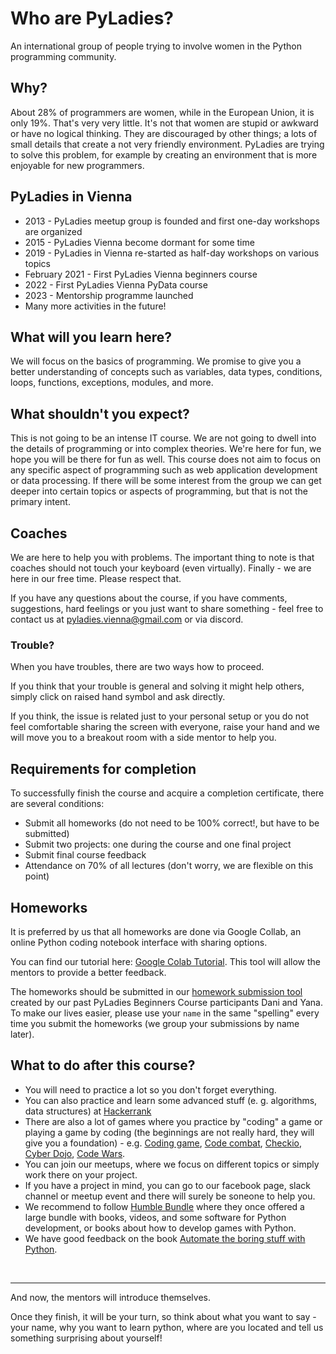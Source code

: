 # Who are PyLadies?

An international group of people trying to involve women in the Python programming community.

## Why?

About 28% of programmers are women, while in the European Union, it is only 19%. That's very very little. It's not that women are stupid or 
awkward or have no logical thinking. They are discouraged by other things; 
a lots of small details that create a not very friendly environment. 
PyLadies are trying to solve this problem, for example by creating an environment 
that is more enjoyable for new programmers.

## PyLadies in Vienna

 * 2013 - PyLadies meetup group is founded and first one-day workshops are organized
 * 2015 - PyLadies Vienna become dormant for some time
 * 2019 - PyLadies in Vienna re-started as half-day workshops on various topics
 * February 2021 - First PyLadies Vienna beginners course
 * 2022 - First PyLadies Vienna PyData course
 * 2023 - Mentorship programme launched
 * Many more activities in the future!
 
## What will you learn here?

We will focus on the basics of programming. We promise to give you a better understanding of concepts such as variables, data types, conditions, loops, functions, exceptions, modules, and more.

## What shouldn't you expect?

This is not going to be an intense IT course. We are not going to dwell into the details of programming or into complex theories. We're here for fun, we hope you will be there for fun as well. This course does not aim to focus on any specific aspect of programming such as web application development or data processing. If there will be some interest from the group we can get deeper into certain topics or aspects of programming, but that is not the primary intent.

## Coaches

We are here to help you with problems. The important thing to note is that coaches should not touch your keyboard (even virtually). Finally - we are here in our free time. Please respect that. 

If you have any questions about the course, if you have comments, suggestions, hard feelings or you just want to share something - feel free to contact us at pyladies.vienna@gmail.com or via discord.

### Trouble?

When you have troubles, there are two ways how to proceed.

If you think that your trouble is general and solving it might help others, simply click on raised hand symbol and ask directly.

If you think, the issue is related just to your personal setup or you do not feel comfortable sharing the screen with everyone, raise your hand and we will move you to a breakout room with a side mentor to help you.

## Requirements for completion

To successfully finish the course and acquire a completion certificate, there are several conditions:

- Submit all homeworks (do not need to be 100% correct!, but have to be submitted)
- Submit two projects: one during the course and one final project
- Submit final course feedback
- Attendance on 70% of all lectures (don't worry, we are flexible on this point)


## Homeworks

It is preferred by us that all homeworks are done via Google Collab, an online Python coding notebook interface with sharing options.

You can find our tutorial here: [Google Colab Tutorial](//drive.google.com/file/d/1KPlvbwGpIe8HQVkancKk6wuTwhV5VkRc/view).
This tool will allow the mentors to provide a better feedback.

The homeworks should be submitted in our [homework submission tool](https://pyladiesvienna.pythonanywhere.com/submtool) created by our past PyLadies Beginners Course participants Dani and Yana. To make our lives easier, please use your `name` in the same "spelling" every time you submit the homeworks (we group your submissions by name later).

## What to do after this course?

* You will need to practice a lot so you don't forget everything.
* You can also practice and learn some advanced stuff (e. g. algorithms, data structures) 
at [Hackerrank](https://www.hackerrank.com/dashboard)
* There are also a lot of games where you practice by "coding" a game or playing a game by coding (the beginnings are
not really hard, they will give you a foundation) - e.g. [Coding game](https://www.codingame.com/start), [Code combat](https://codecombat.com/), [Checkio](https://checkio.org/), [Cyber Dojo](http://www.cyber-dojo.org/), [Code Wars](https://www.codewars.com/).
* You can join our meetups, where we focus on different topics or simply work there on your project.
* If you have a project in mind, you can go to our facebook page, slack channel or meetup event and there will surely be soneone to help you.
* We recommend to follow [Humble Bundle](https://www.humblebundle.com/) where they once offered a large bundle with books, videos, and some software for Python development, or books about how to develop games with Python.
* We have good feedback on the book [Automate the boring stuff with Python](https://automatetheboringstuff.com/).
<br>
<hr>
And now, the mentors will introduce themselves.

Once they finish, it will be your turn, so think about what you want to say -
your name, why you want to learn python, where are you located and tell us something surprising about yourself!
